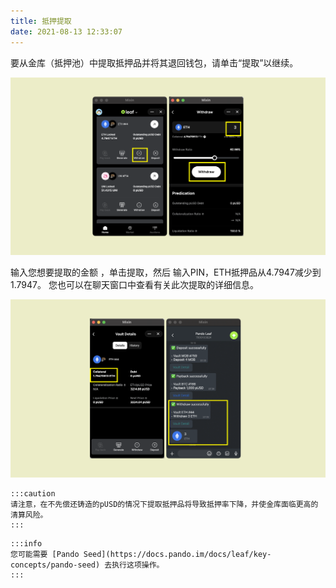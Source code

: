 ```yaml
---
title: 抵押提取
date: 2021-08-13 12:33:07
---
```


要从金库（抵押池）中提取抵押品并将其退回钱包，请单击“提取”以继续。

![](../assets/leaf-withdraw-p1.png)

输入您想要提取的金额 ，单击提取，然后 输入PIN，ETH抵押品从4.7947减少到1.7947。 您也可以在聊天窗口中查看有关此次提取的详细信息。

![](../assets/leaf-withdraw-p2.png)


````mdx-code-block
:::caution
请注意，在不先偿还铸造的pUSD的情况下提取抵押品将导致抵押率下降，并使金库面临更高的清算风险。
:::
````

````mdx-code-block
:::info
您可能需要 [Pando Seed](https://docs.pando.im/docs/leaf/key-concepts/pando-seed) 去执行这项操作。
:::
````





